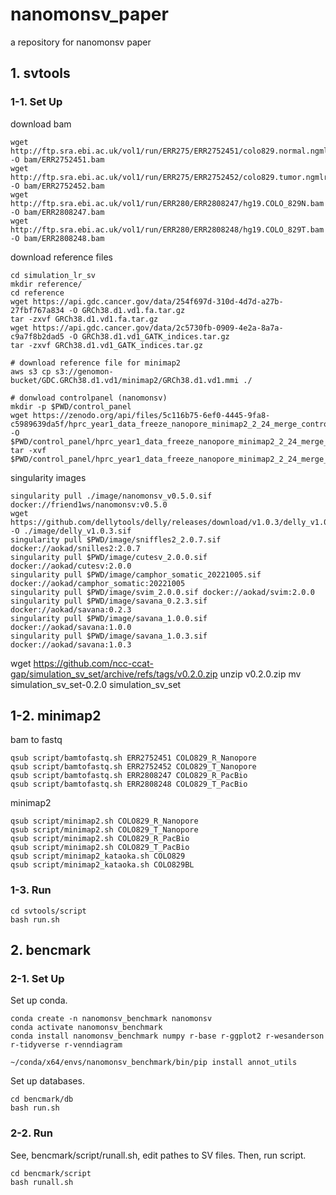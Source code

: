 # nanomonsv_paper
a repository for nanomonsv paper

## 1. svtools

### 1-1. Set Up

download bam
```
wget http://ftp.sra.ebi.ac.uk/vol1/run/ERR275/ERR2752451/colo829.normal.ngmlr.sorted.bam -O bam/ERR2752451.bam 
wget http://ftp.sra.ebi.ac.uk/vol1/run/ERR275/ERR2752452/colo829.tumor.ngmlr.sorted.merged.bam -O bam/ERR2752452.bam 
wget http://ftp.sra.ebi.ac.uk/vol1/run/ERR280/ERR2808247/hg19.COLO_829N.bam -O bam/ERR2808247.bam 
wget http://ftp.sra.ebi.ac.uk/vol1/run/ERR280/ERR2808248/hg19.COLO_829T.bam -O bam/ERR2808248.bam 
```

download reference files
```
cd simulation_lr_sv
mkdir reference/
cd reference
wget https://api.gdc.cancer.gov/data/254f697d-310d-4d7d-a27b-27fbf767a834 -O GRCh38.d1.vd1.fa.tar.gz
tar -zxvf GRCh38.d1.vd1.fa.tar.gz
wget https://api.gdc.cancer.gov/data/2c5730fb-0909-4e2a-8a7a-c9a7f8b2dad5 -O GRCh38.d1.vd1_GATK_indices.tar.gz
tar -zxvf GRCh38.d1.vd1_GATK_indices.tar.gz

# download reference file for minimap2
aws s3 cp s3://genomon-bucket/GDC.GRCh38.d1.vd1/minimap2/GRCh38.d1.vd1.mmi ./

# donwload controlpanel (nanomonsv)
mkdir -p $PWD/control_panel
wget https://zenodo.org/api/files/5c116b75-6ef0-4445-9fa8-c5989639da5f/hprc_year1_data_freeze_nanopore_minimap2_2_24_merge_control.tar.gz -O $PWD/control_panel/hprc_year1_data_freeze_nanopore_minimap2_2_24_merge_control.tar.gz
tar -xvf $PWD/control_panel/hprc_year1_data_freeze_nanopore_minimap2_2_24_merge_control.tar.gz
```

singularity images
```
singularity pull ./image/nanomonsv_v0.5.0.sif docker://friend1ws/nanomonsv:v0.5.0
wget https://github.com/dellytools/delly/releases/download/v1.0.3/delly_v1.0.3.sif -O ./image/delly_v1.0.3.sif
singularity pull $PWD/image/sniffles2_2.0.7.sif docker://aokad/snilles2:2.0.7
singularity pull $PWD/image/cutesv_2.0.0.sif docker://aokad/cutesv:2.0.0
singularity pull $PWD/image/camphor_somatic_20221005.sif docker://aokad/camphor_somatic:20221005
singularity pull $PWD/image/svim_2.0.0.sif docker://aokad/svim:2.0.0
singularity pull $PWD/image/savana_0.2.3.sif docker://aokad/savana:0.2.3
singularity pull $PWD/image/savana_1.0.0.sif docker://aokad/savana:1.0.0
singularity pull $PWD/image/savana_1.0.3.sif docker://aokad/savana:1.0.3
```

wget https://github.com/ncc-ccat-gap/simulation_sv_set/archive/refs/tags/v0.2.0.zip
unzip v0.2.0.zip
mv simulation_sv_set-0.2.0 simulation_sv_set

## 1-2. minimap2

bam to fastq
```
qsub script/bamtofastq.sh ERR2752451 COLO829_R_Nanopore
qsub script/bamtofastq.sh ERR2752452 COLO829_T_Nanopore
qsub script/bamtofastq.sh ERR2808247 COLO829_R_PacBio
qsub script/bamtofastq.sh ERR2808248 COLO829_T_PacBio
```

minimap2
```
qsub script/minimap2.sh COLO829_R_Nanopore
qsub script/minimap2.sh COLO829_T_Nanopore
qsub script/minimap2.sh COLO829_R_PacBio
qsub script/minimap2.sh COLO829_T_PacBio
qsub script/minimap2_kataoka.sh COLO829
qsub script/minimap2_kataoka.sh COLO829BL
```

### 1-3. Run

```
cd svtools/script
bash run.sh
```

## 2. bencmark

### 2-1. Set Up

Set up conda.

```
conda create -n nanomonsv_benchmark nanomonsv
conda activate nanomonsv_benchmark
conda install nanomonsv_benchmark numpy r-base r-ggplot2 r-wesanderson r-tidyverse r-venndiagram

~/conda/x64/envs/nanomonsv_benchmark/bin/pip install annot_utils
```

Set up databases.

```
cd bencmark/db
bash run.sh
```

### 2-2. Run

See, bencmark/script/runall.sh, edit pathes to SV files.
Then, run script.
```
cd bencmark/script
bash runall.sh
```
